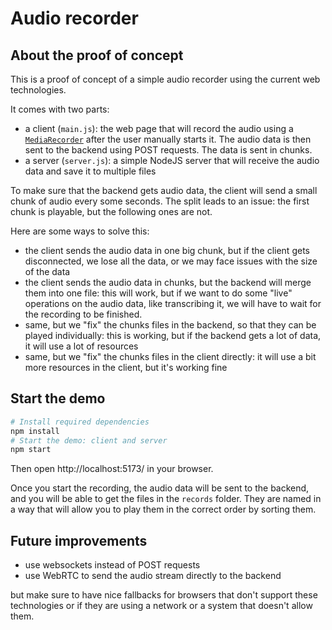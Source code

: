 # Audio recorder

## About the proof of concept

This is a proof of concept of a simple audio recorder using the current web technologies.

It comes with two parts:

- a client (`main.js`): the web page that will record the audio using a [`MediaRecorder`](https://developer.mozilla.org/en-US/docs/Web/API/MediaRecorder) after the user manually starts it. The audio data is then sent to the backend using POST requests. The data is sent in chunks.
- a server (`server.js`): a simple NodeJS server that will receive the audio data and save it to multiple files

To make sure that the backend gets audio data, the client will send a small chunk of audio every some seconds.
The split leads to an issue: the first chunk is playable, but the following ones are not.

Here are some ways to solve this:

- the client sends the audio data in one big chunk, but if the client gets disconnected, we lose all the data, or we may face issues with the size of the data
- the client sends the audio data in chunks, but the backend will merge them into one file: this will work, but if we want to do some "live" operations on the audio data, like transcribing it, we will have to wait for the recording to be finished.
- same, but we "fix" the chunks files in the backend, so that they can be played individually: this is working, but if the backend gets a lot of data, it will use a lot of resources
- same, but we "fix" the chunks files in the client directly: it will use a bit more resources in the client, but it's working fine

## Start the demo

```sh
# Install required dependencies
npm install
# Start the demo: client and server
npm start
```

Then open http://localhost:5173/ in your browser.

Once you start the recording, the audio data will be sent to the backend, and you will be able to get the files in the `records` folder.
They are named in a way that will allow you to play them in the correct order by sorting them.

## Future improvements

- use websockets instead of POST requests
- use WebRTC to send the audio stream directly to the backend

but make sure to have nice fallbacks for browsers that don't support these technologies or if they are using a network or a system that doesn't allow them.
